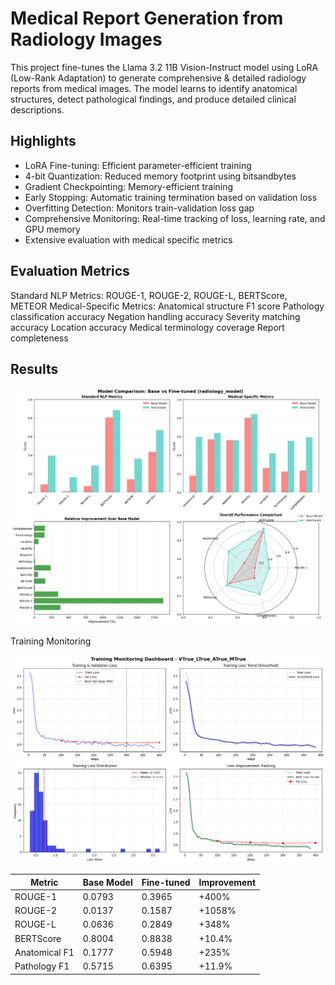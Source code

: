 # Medical Report Generation from Radiology Images

This project fine-tunes the Llama 3.2 11B Vision-Instruct model using LoRA (Low-Rank Adaptation) to generate comprehensive & detailed radiology reports from medical images. The model learns to identify anatomical structures, detect pathological findings, and produce detailed clinical descriptions.

## Highlights
- LoRA Fine-tuning: Efficient parameter-efficient training
- 4-bit Quantization: Reduced memory footprint using bitsandbytes
- Gradient Checkpointing: Memory-efficient training
- Early Stopping: Automatic training termination based on validation loss
- Overfitting Detection: Monitors train-validation loss gap
- Comprehensive Monitoring: Real-time tracking of loss, learning rate, and GPU memory
- Extensive evaluation with medical specific metrics

## Evaluation Metrics
Standard NLP Metrics: ROUGE-1, ROUGE-2, ROUGE-L, BERTScore, METEOR
Medical-Specific Metrics:
Anatomical structure F1 score
Pathology classification accuracy
Negation handling accuracy
Severity matching accuracy
Location accuracy
Medical terminology coverage
Report completeness

## Results

<p align="center"> <img src="Evaluation.png" alt="Performance Comparison" width="700"/> </p>
Training Monitoring
<p align="center"> <img src="training_curves.png" alt="Training Curves" width="700"/> </p>


| Metric | Base Model | Fine-tuned | Improvement | 
| --- | --- | --- | --- |
| ROUGE-1 | 0.0793 | 0.3965 | +400% | 
| ROUGE-2 | 0.0137 | 0.1587 | +1058% | 
| ROUGE-L | 0.0636 | 0.2849 | +348% |
| BERTScore | 0.8004 | 0.8838 | +10.4% | 
| Anatomical F1 | 0.1777 | 0.5948 | +235% | 
| Pathology F1 | 0.5715 | 0.6395 | +11.9% | 



